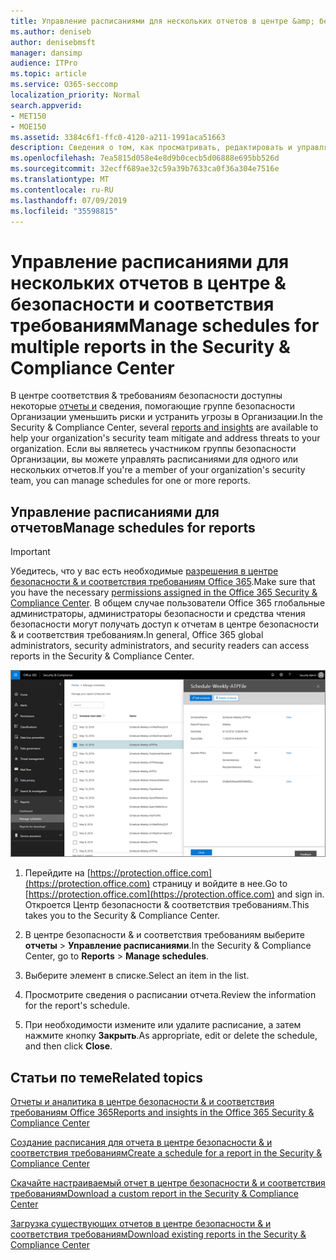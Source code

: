 ```yaml
---
title: Управление расписаниями для нескольких отчетов в центре &amp; безопасности и соответствия требованиям
ms.author: deniseb
author: denisebmsft
manager: dansimp
audience: ITPro
ms.topic: article
ms.service: O365-seccomp
localization_priority: Normal
search.appverid:
- MET150
- MOE150
ms.assetid: 3384c6f1-ffc0-4120-a211-1991aca51663
description: Сведения о том, как просматривать, редактировать и управлять расписаниями для отчетов в &amp; центре безопасности и соответствия требованиям.
ms.openlocfilehash: 7ea5815d058e4e8d9b0cecb5d06888e695bb526d
ms.sourcegitcommit: 32ecff689ae32c59a39b7633ca0f36a304e7516e
ms.translationtype: MT
ms.contentlocale: ru-RU
ms.lasthandoff: 07/09/2019
ms.locfileid: "35598815"
---
```

# <a name="manage-schedules-for-multiple-reports-in-the-security-amp-compliance-center"></a><span data-ttu-id="c3fe2-103">Управление расписаниями для нескольких отчетов в центре &amp; безопасности и соответствия требованиям</span><span class="sxs-lookup"><span data-stu-id="c3fe2-103">Manage schedules for multiple reports in the Security &amp; Compliance Center</span></span>

<span data-ttu-id="c3fe2-104">В центре соответствия &amp; требованиям безопасности доступны некоторые [отчеты и](reports-and-insights-in-security-and-compliance.md) сведения, помогающие группе безопасности Организации уменьшить риски и устранить угрозы в Организации.</span><span class="sxs-lookup"><span data-stu-id="c3fe2-104">In the Security &amp; Compliance Center, several [reports and insights](reports-and-insights-in-security-and-compliance.md) are available to help your organization's security team mitigate and address threats to your organization.</span></span> <span data-ttu-id="c3fe2-105">Если вы являетесь участником группы безопасности Организации, вы можете управлять расписаниями для одного или нескольких отчетов.</span><span class="sxs-lookup"><span data-stu-id="c3fe2-105">If you're a member of your organization's security team, you can manage schedules for one or more reports.</span></span> 
  
## <a name="manage-schedules-for-reports"></a><span data-ttu-id="c3fe2-106">Управление расписаниями для отчетов</span><span class="sxs-lookup"><span data-stu-id="c3fe2-106">Manage schedules for reports</span></span>

> [!IMPORTANT]
> <span data-ttu-id="c3fe2-107">Убедитесь, что у вас есть необходимые [разрешения в центре безопасности &amp; и соответствия требованиям Office 365](permissions-in-the-security-and-compliance-center.md).</span><span class="sxs-lookup"><span data-stu-id="c3fe2-107">Make sure that you have the necessary [permissions assigned in the Office 365 Security &amp; Compliance Center](permissions-in-the-security-and-compliance-center.md).</span></span> <span data-ttu-id="c3fe2-108">В общем случае пользователи Office 365 глобальные администраторы, администраторы безопасности и средства чтения безопасности могут получать доступ к отчетам в центре безопасности &amp; и соответствия требованиям.</span><span class="sxs-lookup"><span data-stu-id="c3fe2-108">In general, Office 365 global administrators, security administrators, and security readers can access reports in the Security &amp; Compliance Center.</span></span> 
  
![В центре безопасности &amp; и соответствия требованиям выберите отчеты \> Управление расписаниями](media/efa5e2f9-bf73-4f85-acea-f1ca7e2bca5e.png)

1. <span data-ttu-id="c3fe2-110">Перейдите на [https://protection.office.com](https://protection.office.com) страницу и войдите в нее.</span><span class="sxs-lookup"><span data-stu-id="c3fe2-110">Go to [https://protection.office.com](https://protection.office.com) and sign in.</span></span> <span data-ttu-id="c3fe2-111">Откроется Центр безопасности & соответствия требованиям.</span><span class="sxs-lookup"><span data-stu-id="c3fe2-111">This takes you to the Security & Compliance Center.</span></span>

2. <span data-ttu-id="c3fe2-112">В центре безопасности &amp; и соответствия требованиям выберите **отчеты** \> **Управление расписаниями**.</span><span class="sxs-lookup"><span data-stu-id="c3fe2-112">In the Security &amp; Compliance Center, go to **Reports** \> **Manage schedules**.</span></span>
    
3. <span data-ttu-id="c3fe2-113">Выберите элемент в списке.</span><span class="sxs-lookup"><span data-stu-id="c3fe2-113">Select an item in the list.</span></span>
    
4. <span data-ttu-id="c3fe2-114">Просмотрите сведения о расписании отчета.</span><span class="sxs-lookup"><span data-stu-id="c3fe2-114">Review the information for the report's schedule.</span></span>
    
5. <span data-ttu-id="c3fe2-115">При необходимости измените или удалите расписание, а затем нажмите кнопку **Закрыть**.</span><span class="sxs-lookup"><span data-stu-id="c3fe2-115">As appropriate, edit or delete the schedule, and then click **Close**.</span></span>
    
## <a name="related-topics"></a><span data-ttu-id="c3fe2-116">Статьи по теме</span><span class="sxs-lookup"><span data-stu-id="c3fe2-116">Related topics</span></span>

[<span data-ttu-id="c3fe2-117">Отчеты и аналитика в центре безопасности &amp; и соответствия требованиям Office 365</span><span class="sxs-lookup"><span data-stu-id="c3fe2-117">Reports and insights in the Office 365 Security &amp; Compliance Center</span></span>](reports-and-insights-in-security-and-compliance.md)
  
[<span data-ttu-id="c3fe2-118">Создание расписания для отчета в центре безопасности &amp; и соответствия требованиям</span><span class="sxs-lookup"><span data-stu-id="c3fe2-118">Create a schedule for a report in the Security &amp; Compliance Center</span></span>](create-a-schedule-for-a-report.md)
  
[<span data-ttu-id="c3fe2-119">Скачайте настраиваемый отчет в центре безопасности &amp; и соответствия требованиям</span><span class="sxs-lookup"><span data-stu-id="c3fe2-119">Download a custom report in the Security &amp; Compliance Center</span></span>](set-up-and-download-a-custom-report.md)
  
[<span data-ttu-id="c3fe2-120">Загрузка существующих отчетов в центре безопасности &amp; и соответствия требованиям</span><span class="sxs-lookup"><span data-stu-id="c3fe2-120">Download existing reports in the Security &amp; Compliance Center</span></span>](download-existing-reports.md)
  

